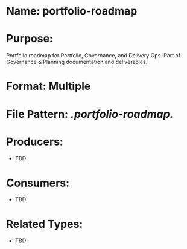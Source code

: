 # Name: portfolio-roadmap

# Purpose:
Portfolio roadmap for Portfolio, Governance, and Delivery Ops. Part of Governance & Planning documentation and deliverables.

# Format: Multiple

# File Pattern: *.portfolio-roadmap.*

# Producers:
- TBD

# Consumers:
- TBD

# Related Types:
- TBD
